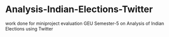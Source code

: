 # Analysis-Indian-Elections-Twitter
work done for miniproject evaluation GEU Semester-5 on Analysis of Indian Elections using Twitter
